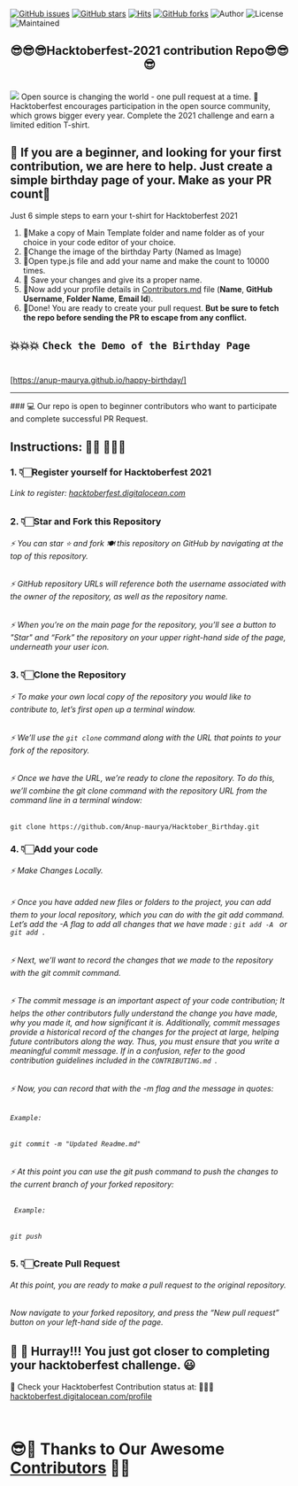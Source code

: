 [![GitHub issues](https://img.shields.io/github/issues/Anup-maurya/Hacktoberfest-2021?logo=github)](https://github.com/Anup-maurya/Hacktoberfest-2021/issues)
[![GitHub stars](https://img.shields.io/github/stars/Anup-maurya/Hacktoberfest-2021?style=social)](https://github.com/Anup-maurya/Hacktoberfest-2021/stargazers)
[![Hits](https://hits.seeyoufarm.com/api/count/incr/badge.svg?url=https%3A%2F%2Fgithub.com%2FAnup-maurya%2FHacktoberfest-2021&count_bg=%23DD8524&title_bg=%23555555&icon=github.svg&icon_color=%23E7E7E7&title=visitors&edge_flat=false)](https://github.com/aritraroy24/HACKTOBERFEST2021_PATTERN) 
[![GitHub forks](https://img.shields.io/github/forks/Anup-maurya/Hacktoberfest-2021?style=social&logo=git)](https://github.com/pyGuru123/Hacktoberfest-2021/network/)
![Author](https://img.shields.io/badge/Owner-Anup-maurya)
![License](https://img.shields.io/badge/License-MIT-brightgreen)
![Maintained](https://img.shields.io/maintenance/yes/2021) </br>


<h2 align="center">
  😎😎😎Hacktoberfest-2021 contribution Repo😎😎😎
</h2>
</br>

 <img src="https://github.com/pyGuru123/HackPython-21/raw/main/src/HacktoberFest2021.png" />
 Open source is changing the world - one pull request at a time.
🚀 Hacktoberfest encourages participation in the open source community, which grows bigger every year. Complete the 2021 challenge and earn a limited edition T-shirt.
</br>



## 🎯 If you are a beginner, and looking for your first contribution, we are here to help. Just create a simple birthday page of your. Make as your PR count🎯 </br>

 Just 6 simple steps to earn your t-shirt for Hacktoberfest 2021
 
1. 🎯Make a copy of Main Template folder and name folder as of your choice in your code editor of your choice. </br>
2. 🎯Change the image of the birthday Party (Named as Image) </br>
3. 🎯Open type.js file and add your name and make the count to 10000 times.</br>
4. 🎯 Save your changes and give its a proper name.</br>
5.  🎯Now add your profile details in [Contributors.md](https://github.com/Anup-maurya/Hacktoberfest-2021/blob/main/Contributors.md) file (**Name**, **GitHub Username**, **Folder Name**, **Email Id**).</br>
6. 🎯Done! You are ready to create your pull request. **But be sure to fetch the repo before sending the PR to escape from any conflict.**</br>

💥💥💥 ```Check the Demo of the Birthday Page``` </br></br>
--------
 [https://anup-maurya.github.io/happy-birthday/]

<hr>
### 💻 Our repo is open to beginner contributors who want to participate and complete successful PR Request. 

## Instructions: 🙅🏼 🙅🏼‍♂️
### 1. 👇🏻Register yourself for Hacktoberfest 2021
###### Link to register: [hacktoberfest.digitalocean.com](https://hacktoberfest.digitalocean.com/)


### 2. 👇🏻Star and Fork this Repository
###### ⚡  You can star ⭐ and fork 🍽️ this repository on GitHub by navigating at the top of this repository.
###### ⚡  GitHub repository URLs will reference both the username associated with the owner of the repository, as well as the repository name.
###### ⚡  When you’re on the main page for the repository, you’ll see a button to "Star" and “Fork” the repository on your upper right-hand side of the page, underneath your user icon.


### 3. 👇🏻Clone the Repository
###### ⚡  To make your own local copy of the repository you would like to contribute to, let’s first open up a terminal window.
###### ⚡  We’ll use the `git clone`  command along with the URL that points to your fork of the repository.
###### ⚡  Once we have the URL, we’re ready to clone the repository. To do this, we’ll combine the git clone command with the repository URL from the command line in a terminal window:
`git clone https://github.com/Anup-maurya/Hacktober_Birthday.git`


### 4. 👇🏻Add your code
####
###### ⚡  Make Changes Locally. 
###### ⚡  Once you have added new files or folders to the project, you can add them to your local repository, which you can do with the git add command. Let’s add the -A flag to add all changes that we have made : `git add -A ` or ` git add . `
###### ⚡  Next, we’ll want to record the changes that we made to the repository with the git commit command.
###### ⚡  The commit message is an important aspect of your code contribution; It helps the other contributors fully understand the change you have made, why you made it, and how significant it is. Additionally, commit messages provide a historical record of the changes for the project at large, helping future contributors along the way. Thus, you must ensure that you write a meaningful commit message. If in a confusion, refer to the good contribution guidelines included in the `CONTRIBUTING.md `.
###### ⚡  Now, you can record that with the -m flag and the message in quotes:
###### *`Example:`*
###### ` git commit -m "Updated Readme.md" `
###### ⚡  At this point you can use the git push command to push the changes to the current branch of your forked repository:
###### *` Example:`*
###### ` git push `


### 5. 👇🏻Create Pull Request
###### At this point, you are ready to make a pull request to the original repository.
###### Now navigate to your forked repository, and press the “New pull request” button on your left-hand side of the page.
## 👑 👑 Hurray!!! You just got closer to completing your hacktoberfest challenge. 😃

🎩 Check your Hacktoberfest Contribution status at: 🙅🏼‍♂️
<a href="https://hacktoberfest.digitalocean.com/profile" target="blank">hacktoberfest.digitalocean.com/profile</a>

</br>

# 😎🙏 Thanks to Our Awesome [Contributors](https://github.com/Anup-maurya/Hacktoberfest-2021/blob/main/Contributors.md) 🙏😎
